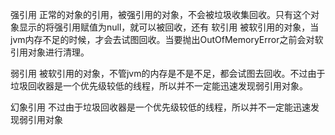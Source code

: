 强引用
    正常的对象的引用，被强引用的对象，不会被垃圾收集回收。只有这个对象显示的将强引用赋值为null，就可以被回收，还有
软引用
    被软引用的对象，当jvm内存不足的时候，才会去试图回收。当要抛出OutOfMemoryError之前会对软引用对象进行清理。

弱引用
    被软引用的对象，不管jvm的内存是不是不足，都会试图去回收。不过由于垃圾回收器是一个优先级较低的线程，所以并不一定能迅速发现弱引用对象。

幻象引用
    不过由于垃圾回收器是一个优先级较低的线程，所以并不一定能迅速发现弱引用对象